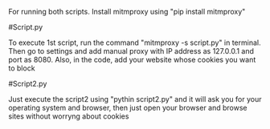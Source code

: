 For running both scripts. Install mitmproxy using "pip install mitmproxy"

#Script.py

To execute 1st script, run the command "mitmproxy -s script.py" in terminal. Then go to settings and add manual proxy with IP address as 127.0.0.1 and port as 8080. Also, in the code, add your website whose cookies you want to block

#Script2.py

Just execute the script2 using "pythin script2.py" and it will ask you for your operating system and browser, then just open your browser and browse sites without worryng about cookies
